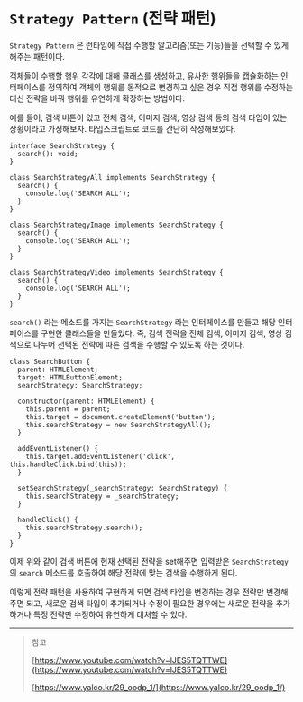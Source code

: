 # `Strategy Pattern` (전략 패턴)

`Strategy Pattern` 은 런타임에 직접 수행할 알고리즘(또는 기능)들을 선택할 수 있게 해주는 패턴이다.

객체들이 수행할 행위 각각에 대해 클래스를 생성하고, 유사한 행위들을 캡슐화하는 인터페이스를 정의하여 객체의 행위를 동적으로 변경하고 싶은 경우 직접 행위를 수정하는 대신 전략을 바꿔 행위를 유연하게 확장하는 방법이다.

예를 들어, 검색 버튼이 있고 전체 검색, 이미지 검색, 영상 검색 등의 검색 타입이 있는 상황이라고 가정해보자. 타입스크립트로 코드를 간단히 작성해보았다.

```tsx
interface SearchStrategy {
  search(): void;
}

class SearchStrategyAll implements SearchStrategy {
  search() {
    console.log('SEARCH ALL');
  }
}

class SearchStrategyImage implements SearchStrategy {
  search() {
    console.log('SEARCH ALL');
  }
}

class SearchStrategyVideo implements SearchStrategy {
  search() {
    console.log('SEARCH ALL');
  }
}
```

`search()` 라는 메소드를 가지는 `SearchStrategy` 라는 인터페이스를 만들고 해당 인터페이스를 구현한 클래스들을 만들었다. 즉, 검색 전략을 전체 검색, 이미지 검색, 영상 검색으로 나누어 선택된 전략에 따른 검색을 수행할 수 있도록 하는 것이다.

```tsx
class SearchButton {
  parent: HTMLElement;
  target: HTMLButtonElement;
  searchStrategy: SearchStrategy;

  constructor(parent: HTMLElement) {
    this.parent = parent;
    this.target = document.createElement('button');
    this.searchStrategy = new SearchStrategyAll();
  }

  addEventListener() {
    this.target.addEventListener('click', this.handleClick.bind(this));
  }

  setSearchStrategy(_searchStrategy: SearchStrategy) {
    this.searchStrategy = _searchStrategy;
  }

  handleClick() {
    this.searchStrategy.search();
  }
}
```

이제 위와 같이 검색 버튼에 현재 선택된 전략을 set해주면 입력받은 `SearchStrategy` 의 `search` 메소드를 호출하여 해당 전략에 맞는 검색을 수행하게 된다.

이렇게 전략 패턴을 사용하여 구현하게 되면 검색 타입을 변경하는 경우 전략만 변경해주면 되고, 새로운 검색 타입이 추가되거나 수정이 필요한 경우에는 새로운 전략을 추가하거나 특정 전략만 수정하여 유연하게 대처할 수 있다.

---

> 참고
>
> [https://www.youtube.com/watch?v=lJES5TQTTWE](https://www.youtube.com/watch?v=lJES5TQTTWE)
>
> [https://www.yalco.kr/29_oodp_1/](https://www.yalco.kr/29_oodp_1/)
